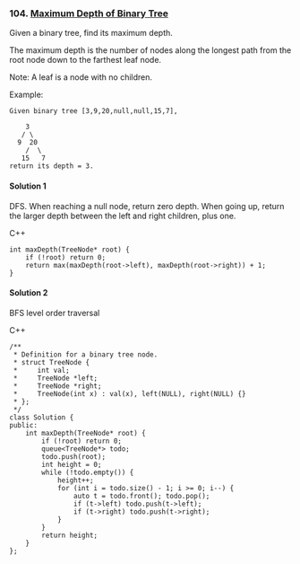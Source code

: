 ### 104\. [Maximum Depth of Binary Tree](https://leetcode.com/problems/maximum-depth-of-binary-tree/)

Given a binary tree, find its maximum depth.

The maximum depth is the number of nodes along
the longest path from the root node down to the farthest leaf node.

Note: A leaf is a node with no children.

Example:
```
Given binary tree [3,9,20,null,null,15,7],

    3
   / \
  9  20
    /  \
   15   7
return its depth = 3.
```

#### Solution 1

DFS. When reaching a null node, return zero depth.
When going up, return the larger depth between the
left and right children, plus one.

C++

```
int maxDepth(TreeNode* root) {
	if (!root) return 0;
	return max(maxDepth(root->left), maxDepth(root->right)) + 1;
}
```


#### Solution 2

BFS level order traversal

C++

```
/**
 * Definition for a binary tree node.
 * struct TreeNode {
 *     int val;
 *     TreeNode *left;
 *     TreeNode *right;
 *     TreeNode(int x) : val(x), left(NULL), right(NULL) {}
 * };
 */
class Solution {
public:
    int maxDepth(TreeNode* root) {
        if (!root) return 0;
        queue<TreeNode*> todo;
        todo.push(root);
        int height = 0;
        while (!todo.empty()) {
            height++;
            for (int i = todo.size() - 1; i >= 0; i--) {
                auto t = todo.front(); todo.pop();
                if (t->left) todo.push(t->left);
                if (t->right) todo.push(t->right);
            }
        }
        return height;
    }
};
```
